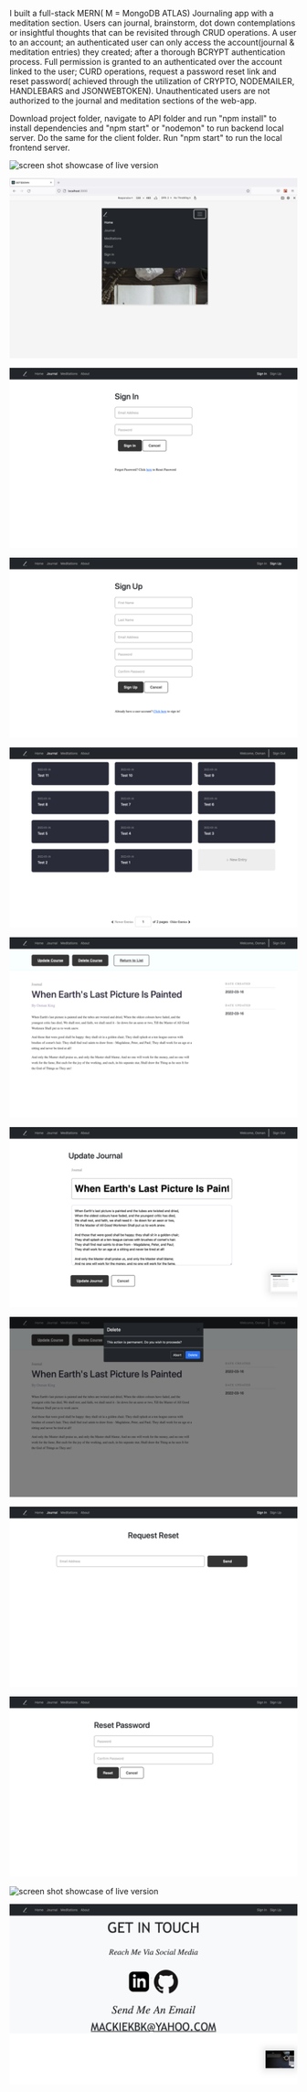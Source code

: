 I built a full-stack MERN( M = MongoDB ATLAS) Journaling app with a meditation section. Users can journal, brainstorm, dot down contemplations or insightful thoughts that can be revisited through CRUD operations. A user to an account; an authenticated user can only access the account(journal & meditation entries) they created; after a thorough BCRYPT authentication process. Full permission is granted to an authenticated over the account linked to the user; CURD operations, request a password reset link and reset password( achieved through the utilization of CRYPTO, NODEMAILER, HANDLEBARS and JSONWEBTOKEN). Unauthenticated users are not authorized to the journal and meditation sections of the web-app.

Download project folder, navigate to API folder and run "npm install" to install dependencies and "npm start" or "nodemon" to run backend local server. Do the same for the client folder. Run "npm start" to run the local frontend server.

![screen shot showcase of live version](https://github.com/osmankbk/Journal/blob/main/markup/ss1.png)

![screen shot showcase of live version](https://github.com/osmankbk/Journal/blob/main/markup/ss1.5.png)

![screen shot showcase of live version](https://github.com/osmankbk/Journal/blob/main/markup/ss2.png)

![screen shot showcase of live version](https://github.com/osmankbk/Journal/blob/main/markup/ss3.png)

![screen shot showcase of live version](https://github.com/osmankbk/Journal/blob/main/markup/ss4.png)

![screen shot showcase of live version](https://github.com/osmankbk/Journal/blob/main/markup/ss5.png)

![screen shot showcase of live version](https://github.com/osmankbk/Journal/blob/main/markup/ss6.png)

![screen shot showcase of live version](https://github.com/osmankbk/Journal/blob/main/markup/ss7.png)

![screen shot showcase of live version](https://github.com/osmankbk/Journal/blob/main/markup/ss8.png)

![screen shot showcase of live version](https://github.com/osmankbk/Journal/blob/main/markup/ss9.png)

![screen shot showcase of live version](https://github.com/osmankbk/Journal/blob/main/markup/ss10.png)

![screen shot showcase of live version](https://github.com/osmankbk/Journal/blob/main/markup/ss11.png)



